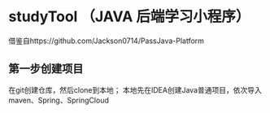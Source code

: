 # studyTool （JAVA 后端学习小程序）
借鉴自https://github.com/Jackson0714/PassJava-Platform

## 第一步创建项目
在git创建仓库，然后clone到本地；
本地先在IDEA创建Java普通项目，依次导入maven、Spring、SpringCloud
